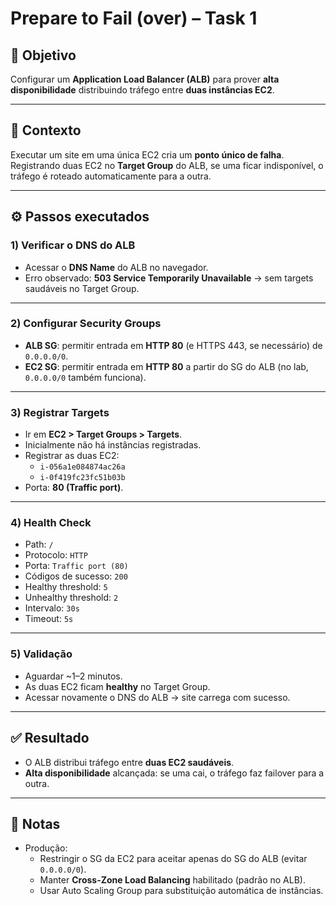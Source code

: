 # Prepare to Fail (over) – Task 1

## 🎯 Objetivo

Configurar um **Application Load Balancer (ALB)** para prover **alta disponibilidade** distribuindo tráfego entre **duas instâncias EC2**.

---

## 📝 Contexto

Executar um site em uma única EC2 cria um **ponto único de falha**. Registrando duas EC2 no **Target Group** do ALB, se uma ficar indisponível, o tráfego é roteado automaticamente para a outra.

---

## ⚙️ Passos executados

### 1) Verificar o DNS do ALB
- Acessar o **DNS Name** do ALB no navegador.
- Erro observado: **503 Service Temporarily Unavailable** → sem targets saudáveis no Target Group.

---

### 2) Configurar Security Groups
- **ALB SG**: permitir entrada em **HTTP 80** (e HTTPS 443, se necessário) de `0.0.0.0/0`.
- **EC2 SG**: permitir entrada em **HTTP 80** a partir do SG do ALB (no lab, `0.0.0.0/0` também funciona).

---

### 3) Registrar Targets
- Ir em **EC2 > Target Groups > Targets**.
- Inicialmente não há instâncias registradas.
- Registrar as duas EC2:
  - `i-056a1e084874ac26a`
  - `i-0f419fc23fc51b03b`
- Porta: **80 (Traffic port)**.

---

### 4) Health Check
- Path: `/`
- Protocolo: `HTTP`
- Porta: `Traffic port (80)`
- Códigos de sucesso: `200`
- Healthy threshold: `5`
- Unhealthy threshold: `2`
- Intervalo: `30s`
- Timeout: `5s`

---

### 5) Validação
- Aguardar ~1–2 minutos.
- As duas EC2 ficam **healthy** no Target Group.
- Acessar novamente o DNS do ALB → site carrega com sucesso.

---

## ✅ Resultado
- O ALB distribui tráfego entre **duas EC2 saudáveis**.
- **Alta disponibilidade** alcançada: se uma cai, o tráfego faz failover para a outra.

---

## 🔎 Notas
- Produção:
  - Restringir o SG da EC2 para aceitar apenas do SG do ALB (evitar `0.0.0.0/0`).
  - Manter **Cross-Zone Load Balancing** habilitado (padrão no ALB).
  - Usar Auto Scaling Group para substituição automática de instâncias.